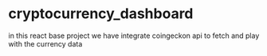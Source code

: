# cryptocurrency_dashboard
in this react base project we have integrate coingeckon api to fetch and play with the currency data

